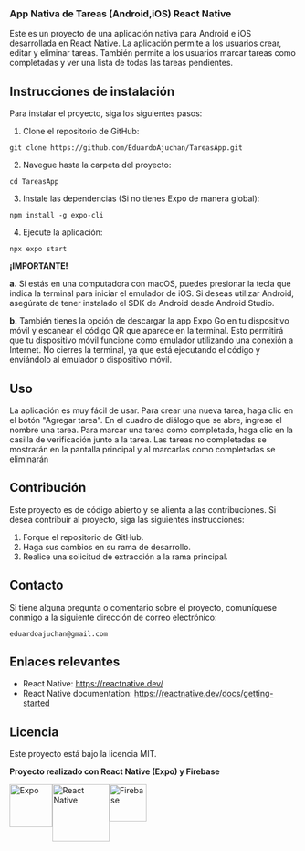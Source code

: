 ### App Nativa de Tareas (Android,iOS) React Native

Este es un proyecto de una aplicación nativa para Android e iOS desarrollada en React Native. La aplicación permite a los usuarios crear, editar y eliminar tareas. También permite a los usuarios marcar tareas como completadas y ver una lista de todas las tareas pendientes.

## Instrucciones de instalación

Para instalar el proyecto, siga los siguientes pasos:

1. Clone el repositorio de GitHub:

```
git clone https://github.com/EduardoAjuchan/TareasApp.git
```

2. Navegue hasta la carpeta del proyecto:

```
cd TareasApp
```

3. Instale las dependencias (Si no tienes Expo de manera global):

```
npm install -g expo-cli
```

4. Ejecute la aplicación:

```
npx expo start
```

**¡IMPORTANTE!**

**a.** Si estás en una computadora con macOS, puedes presionar la tecla que indica la terminal para iniciar el emulador de iOS. Si deseas utilizar Android, asegúrate de tener instalado el SDK de Android desde Android Studio. 

**b.** También tienes la opción de descargar la app Expo Go en tu dispositivo móvil y escanear el código QR que aparece en la terminal. Esto permitirá que tu dispositivo móvil funcione como emulador utilizando una conexión a Internet. No cierres la terminal, ya que está ejecutando el código y enviándolo al emulador o dispositivo móvil.
## Uso

La aplicación es muy fácil de usar. Para crear una nueva tarea, haga clic en el botón "Agregar tarea". En el cuadro de diálogo que se abre, ingrese el nombre una tarea. Para marcar una tarea como completada, haga clic en la casilla de verificación junto a la tarea. Las tareas no completadas se mostrarán en la pantalla principal y al marcarlas como completadas se eliminarán

## Contribución

Este proyecto es de código abierto y se alienta a las contribuciones. Si desea contribuir al proyecto, siga las siguientes instrucciones:

1. Forque el repositorio de GitHub.
2. Haga sus cambios en su rama de desarrollo.
3. Realice una solicitud de extracción a la rama principal.

## Contacto

Si tiene alguna pregunta o comentario sobre el proyecto, comuníquese conmigo a la siguiente dirección de correo electrónico:

```
eduardoajuchan@gmail.com
```

## Enlaces relevantes

* React Native: https://reactnative.dev/
* React Native documentation: https://reactnative.dev/docs/getting-started

## Licencia

Este proyecto está bajo la licencia MIT.

**Proyecto realizado con React Native (Expo) y Firebase**
<div style="display: flex;">
  <img src="https://seeklogo.com/images/E/expo-go-app-logo-BBBE394CB8-seeklogo.com.png" alt="Expo" width="75"/>
  <img src="https://upload.wikimedia.org/wikipedia/commons/thumb/a/a7/React-icon.svg/2300px-React-icon.svg.png" alt="React Native" width="100"/>
  <img src="https://static-00.iconduck.com/assets.00/firebase-icon-373x512-yunpm6or.png" alt="Firebase" width="65"/>
</div>

